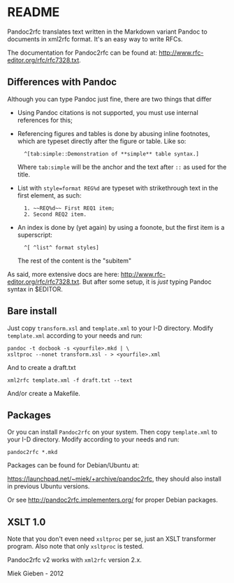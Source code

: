 # README

Pandoc2rfc translates text written in the Markdown variant Pandoc to documents
in xml2rfc format. It's an easy way to write RFCs.

The documentation for Pandoc2rfc can be found at:
<http://www.rfc-editor.org/rfc/rfc7328.txt>.

## Differences with Pandoc

Although you can type Pandoc just fine, there are two things that differ

* Using Pandoc citations is not supported, you must use internal references
  for this;
* Referencing figures and tables is done by abusing inline footnotes, which are
  typeset directly after the figure or table. Like so:

        ^[tab:simple::Demonstration of **simple** table syntax.]

  Where `tab:simple` will be the anchor and the text after `::` as used for the title.

* List with `style=format REG%d` are typeset with strikethrough text in the
  first element, as such:
    
        1. ~~REQ%d~~ First REQ1 item;
        2. Second REQ2 item.

* An index is done by (yet again) by using a foonote, but the first item is a superscript:

        ^[ ^list^ format styles]

  The rest of the content is the "subitem"

As said, more extensive docs are here:
<http://www.rfc-editor.org/rfc/rfc7328.txt>.
But after some setup, it is *just* typing Pandoc syntax in $EDITOR.

## Bare install

Just copy `transform.xsl` and `template.xml` to your I-D directory. Modify
`template.xml` according to your needs and run:

    pandoc -t docbook -s <yourfile>.mkd | \ 
    xsltproc --nonet transform.xsl - > <yourfile>.xml

And to create a draft.txt

    xml2rfc template.xml -f draft.txt --text

And/or create a Makefile.

## Packages

Or you can install `Pandoc2rfc` on your system. Then copy `template.xml`
to your I-D directory. Modify according to your needs and run:

    pandoc2rfc *.mkd

Packages can be found for Debian/Ubuntu at:

<https://launchpad.net/~miek/+archive/pandoc2rfc>, they should also install
in previous Ubuntu versions.

Or see <http://pandoc2rfc.implementers.org/> for proper Debian packages.

## XSLT 1.0

Note that you don't even need `xsltproc` per se, just an XSLT transformer
program. Also note that only `xsltproc` is tested.

Pandoc2rfc v2 works with `xml2rfc` version 2.x.

Miek Gieben - 2012

